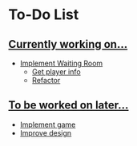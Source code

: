 # To-Do List

## <u>Currently working on...
- Implement Waiting Room
    - Get player info
    - Refactor
## <u>To be worked on later...
- Implement game
- Improve design